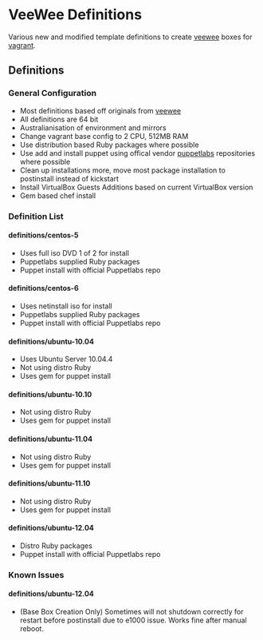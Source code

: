 # VeeWee Definitions

Various new and modified template definitions to create [veewee](https://github.com/jedi4ever/veewee) boxes for [vagrant](https://github.com/mitchellh/vagrant).

## Definitions ##

### General Configuration ###
- Most definitions based off originals from [veewee](https://github.com/jedi4ever/veewee)
- All definitions are 64 bit 
- Australianisation of environment and mirrors
- Change vagrant base config to 2 CPU, 512MB RAM
- Use distribution based Ruby packages where possible
- Use add and install puppet using offical vendor [puppetlabs](http://docs.puppetlabs.com/guides/puppetlabs_package_repositories.html) repositories where possible
- Clean up installations more, move most package installation to postinstall instead of kickstart
- Install VirtualBox Guests Additions based on current VirtualBox version
- Gem based chef install

### Definition List ###

#### definitions/centos-5 ####
- Uses full iso DVD 1 of 2 for install
- Puppetlabs supplied Ruby packages
- Puppet install with official Puppetlabs repo

#### definitions/centos-6 ####
- Uses netinstall iso for install
- Puppetlabs supplied Ruby packages
- Puppet install with official Puppetlabs repo

#### definitions/ubuntu-10.04 ####
- Uses Ubuntu Server 10.04.4
- Not using distro Ruby
- Uses gem for puppet install

#### definitions/ubuntu-10.10 ####
- Not using distro Ruby 
- Uses gem for puppet install

#### definitions/ubuntu-11.04 ####
- Not using distro Ruby
- Uses gem for puppet install

#### definitions/ubuntu-11.10 ####
- Not using distro Ruby
- Uses gem for puppet install

#### definitions/ubuntu-12.04 ####
- Distro Ruby packages
- Puppet install with official Puppetlabs repo

### Known Issues ###

#### definitions/ubuntu-12.04 ####
- (Base Box Creation Only) Sometimes will not shutdown correctly for restart before postinstall due to e1000 issue. Works fine after manual reboot.
